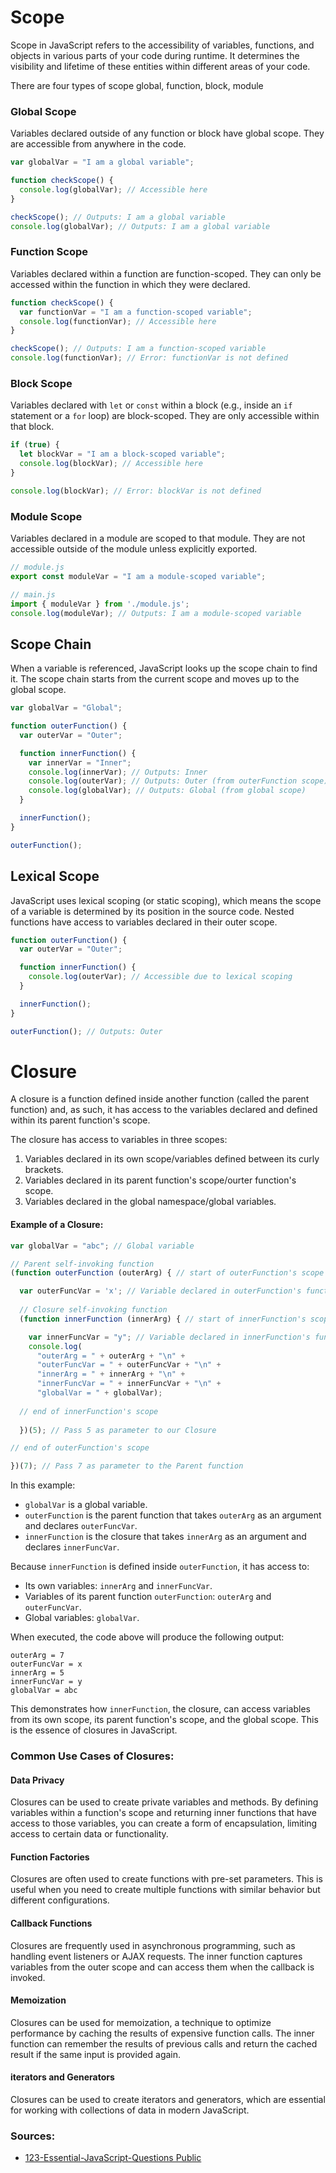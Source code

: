 # Scope
Scope in JavaScript refers to the accessibility of variables, functions, and objects in various parts of your code during runtime. It determines the visibility and lifetime of these entities within different areas of your code.

There are four types of scope global, function, block, module

### Global Scope
Variables declared outside of any function or block have global scope. They are accessible from anywhere in the code.
```js
var globalVar = "I am a global variable";

function checkScope() {
  console.log(globalVar); // Accessible here
}

checkScope(); // Outputs: I am a global variable
console.log(globalVar); // Outputs: I am a global variable
```

### Function Scope
Variables declared within a function are function-scoped. They can only be accessed within the function in which they were declared.
```js
function checkScope() {
  var functionVar = "I am a function-scoped variable";
  console.log(functionVar); // Accessible here
}

checkScope(); // Outputs: I am a function-scoped variable
console.log(functionVar); // Error: functionVar is not defined
```

### Block Scope
Variables declared with `let` or `const` within a block (e.g., inside an `if` statement or a `for` loop) are block-scoped. They are only accessible within that block.
```js
if (true) {
  let blockVar = "I am a block-scoped variable";
  console.log(blockVar); // Accessible here
}

console.log(blockVar); // Error: blockVar is not defined
```

### Module Scope
Variables declared in a module are scoped to that module. They are not accessible outside of the module unless explicitly exported.
```js
// module.js
export const moduleVar = "I am a module-scoped variable";

// main.js
import { moduleVar } from './module.js';
console.log(moduleVar); // Outputs: I am a module-scoped variable
```

## Scope Chain
When a variable is referenced, JavaScript looks up the scope chain to find it. The scope chain starts from the current scope and moves up to the global scope.
```js
var globalVar = "Global";

function outerFunction() {
  var outerVar = "Outer";

  function innerFunction() {
    var innerVar = "Inner";
    console.log(innerVar); // Outputs: Inner
    console.log(outerVar); // Outputs: Outer (from outerFunction scope)
    console.log(globalVar); // Outputs: Global (from global scope)
  }

  innerFunction();
}

outerFunction();
```

## Lexical Scope
JavaScript uses lexical scoping (or static scoping), which means the scope of a variable is determined by its position in the source code. Nested functions have access to variables declared in their outer scope.
```js
function outerFunction() {
  var outerVar = "Outer";

  function innerFunction() {
    console.log(outerVar); // Accessible due to lexical scoping
  }

  innerFunction();
}

outerFunction(); // Outputs: Outer
```

# Closure
A closure is a function defined inside another function (called the parent function) and, as such, it has access to the variables declared and defined within its parent function's scope.

The closure has access to variables in three scopes:
1. Variables declared in its own scope/variables defined between its curly brackets.
2. Variables declared in its parent function's scope/ourter function's scope.
3. Variables declared in the global namespace/global variables.

#### Example of a Closure:

```javascript
var globalVar = "abc"; // Global variable

// Parent self-invoking function
(function outerFunction (outerArg) { // start of outerFunction's scope

  var outerFuncVar = 'x'; // Variable declared in outerFunction's function scope   
  
  // Closure self-invoking function
  (function innerFunction (innerArg) { // start of innerFunction's scope

    var innerFuncVar = "y"; // Variable declared in innerFunction's function scope
    console.log(         
      "outerArg = " + outerArg + "\n" +
      "outerFuncVar = " + outerFuncVar + "\n" +
      "innerArg = " + innerArg + "\n" +
      "innerFuncVar = " + innerFuncVar + "\n" +
      "globalVar = " + globalVar);
  	
  // end of innerFunction's scope
  
  })(5); // Pass 5 as parameter to our Closure

// end of outerFunction's scope

})(7); // Pass 7 as parameter to the Parent function
```

In this example:
- `globalVar` is a global variable.
- `outerFunction` is the parent function that takes `outerArg` as an argument and declares `outerFuncVar`.
- `innerFunction` is the closure that takes `innerArg` as an argument and declares `innerFuncVar`.

Because `innerFunction` is defined inside `outerFunction`, it has access to:
- Its own variables: `innerArg` and `innerFuncVar`.
- Variables of its parent function `outerFunction`: `outerArg` and `outerFuncVar`.
- Global variables: `globalVar`.

When executed, the code above will produce the following output:

```
outerArg = 7
outerFuncVar = x
innerArg = 5
innerFuncVar = y
globalVar = abc
```

This demonstrates how `innerFunction`, the closure, can access variables from its own scope, its parent function's 
scope, and the global scope. This is the essence of closures in JavaScript.

### Common Use Cases of Closures:
#### Data Privacy
Closures can be used to create private variables and methods. By defining variables within a function's scope and 
returning inner functions that have access to those variables, you can create a form of encapsulation, limiting access
to certain data or functionality.

#### Function Factories
Closures are often used to create functions with pre-set parameters. This is useful when you need to create multiple
functions with similar behavior but different configurations.

#### Callback Functions
Closures are frequently used in asynchronous programming, such as handling event listeners or AJAX requests. The inner
function captures variables from the outer scope and can access them when the callback is invoked.

#### Memoization
Closures can be used for memoization, a technique to optimize performance by caching the results of expensive function 
calls. The inner function can remember the results of previous calls and return the cached result if the same input is
provided again.

#### iterators and Generators
Closures can be used to create iterators and generators, which are essential for working with collections of data in
modern JavaScript.

### Sources:
* [123-Essential-JavaScript-Questions Public](https://github.com/ganqqwerty/123-Essential-JavaScript-Interview-Questions)